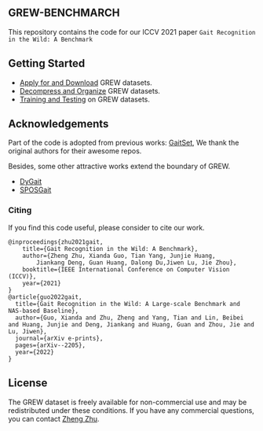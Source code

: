 ## GREW-BENCHMARCH

This repository contains the code for our ICCV 2021 paper `Gait Recognition in the Wild: A Benchmark` 

## Getting Started

- [Apply for and Download](docs/0.download_datasets.md) GREW datasets.
- [Decompress and Organize](docs/1.decompress&organize_datasets.md) GREW datasets.
- [Training and Testing](docs/2.training&testing.md) on GREW datasets.

## Acknowledgements

Part of the code is adopted from previous works: [GaitSet](https://github.com/AbnerHqC/GaitSet), We thank the original authors for their awesome repos.

Besides, some other attractive works extend the boundary of GREW.
- [DyGait](https://github.com/M-Candy77/DyGait)
- [SPOSGait](https://github.com/XiandaGuo/SPOSGait)

### Citing
If you find this code useful, please consider to cite our work.

```
@inproceedings{zhu2021gait,
    title={Gait Recognition in the Wild: A Benchmark},
    author={Zheng Zhu, Xianda Guo, Tian Yang, Junjie Huang, 
        Jiankang Deng, Guan Huang, Dalong Du,Jiwen Lu, Jie Zhou},
    booktitle={IEEE International Conference on Computer Vision (ICCV)},
    year={2021}              
}
@article{guo2022gait,
  title={Gait Recognition in the Wild: A Large-scale Benchmark and NAS-based Baseline},
  author={Guo, Xianda and Zhu, Zheng and Yang, Tian and Lin, Beibei and Huang, Junjie and Deng, Jiankang and Huang, Guan and Zhou, Jie and Lu, Jiwen},
  journal={arXiv e-prints},
  pages={arXiv--2205},
  year={2022}
}
```

## License
The GREW dataset is freely available for non-commercial use and may be redistributed under these conditions.
If you have any commercial questions, you can contact [Zheng Zhu](zhengzhu@ieee.org).
